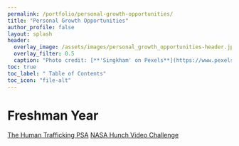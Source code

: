 ```yaml
---
permalink: /portfolio/personal-growth-opportunities/
title: "Personal Growth Opportunities"
author_profile: false
layout: splash
header:
  overlay_image: /assets/images/personal_growth_opportunities-header.jpg 
  overlay_filter: 0.5
  caption: "Photo credit: [**'Singkham' on Pexels**](https://www.pexels.com/photo/clear-light-bulb-planter-on-gray-rock-1108572/)"
toc: true
toc_label: " Table of Contents"
toc_icon: "file-alt"
---
```


# Freshman Year
<a href="/portfolio/personal-growth-opportunities/the-human-trafficking-psa/" class="btn btn--inverse btn--x-large">The Human Trafficking PSA</a>
<a href="/portfolio/personal-growth-opportunities/nasa-hunch-video-challenge/" class="btn btn--inverse btn--x-large">NASA Hunch Video Challenge</a>